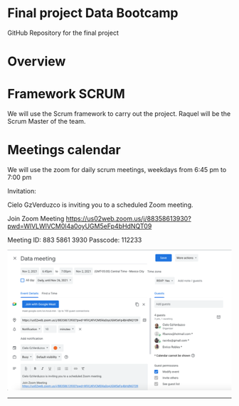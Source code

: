 # Final project Data Bootcamp
GitHub Repository for the final project

# Overview

# Framework SCRUM
We will use the Scrum framework to carry out the project. Raquel will be the Scrum Master of the team.


# Meetings calendar
We will use the zoom for daily scrum meetings, weekdays from 6:45 pm to 7:00 pm

Invitation:

Cielo GzVerduzco is inviting you to a scheduled Zoom meeting.

Join Zoom Meeting
https://us02web.zoom.us/j/88358613930?pwd=WlVLWlVCM0l4a0oyUGM5eFp4bHdNQT09

Meeting ID: 883 5861 3930
Passcode: 112233


![alt text](Resources/meeting.png)
______________